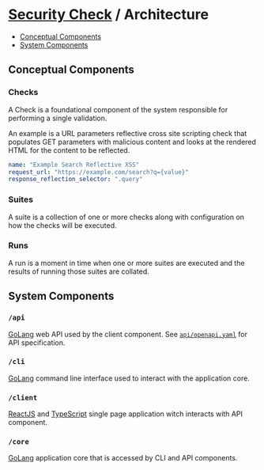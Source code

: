 # [Security Check](./README.md) / Architecture

-   [Conceptual Components](#conceptual-components)
-   [System Components](#system-components)

## Conceptual Components

### Checks

A Check is a foundational component of the system responsible for performing a single validation.

An example is a URL parameters reflective cross site scripting check that populates GET parameters with malicious content and looks at the rendered HTML for the content to be reflected.

```yaml
name: "Example Search Reflective XSS"
request_url: "https://example.com/search?q={value}"
response_reflection_selector: ".query"
```

### Suites

A suite is a collection of one or more checks along with configuration on how the checks will be executed.

### Runs

A run is a moment in time when one or more suites are executed and the results of running those suites are collated.

## System Components

### `/api`

[GoLang](https://golang.org/) web API used by the client component. See [`api/openapi.yaml`](./api/openapi.yaml) for API specification.

### `/cli`

[GoLang](https://golang.org/) command line interface used to interact with the application core.

### `/client`

[ReactJS](https://reactjs.org/) and [TypeScript](https://www.typescriptlang.org/) single page application witch interacts with API component.

### `/core`

[GoLang](https://golang.org/) application core that is accessed by CLI and API components.
